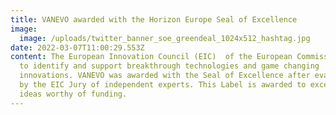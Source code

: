 ```yaml
---
title: VANEVO awarded with the Horizon Europe Seal of Excellence
image:
  image: /uploads/twitter_banner_soe_greendeal_1024x512_hashtag.jpg
date: 2022-03-07T11:00:29.553Z
content: The European Innovation Council (EIC)  of the European Commission aims
  to identify and support breakthrough technologies and game changing
  innovations. VANEVO was awarded with the Seal of Excellence after evaluation
  by the EIC Jury of independent experts. This Label is awarded to excellent
  ideas worthy of funding.
---
```

